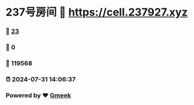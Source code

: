 # 237号房间 :link: https://cell.237927.xyz 
### :page_facing_up: [23](https://cell.237927.xyz/tag.html) 
### :speech_balloon: 0 
### :hibiscus: 119568 
### :alarm_clock: 2024-07-31 14:06:37 
### Powered by :heart: [Gmeek](https://github.com/Meekdai/Gmeek)
